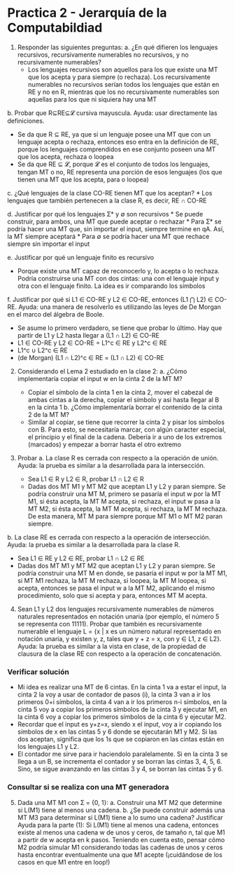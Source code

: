 # Practica 2 - Jerarquía de la Computabildiad

1. Responder las siguientes preguntas: 
  a. ¿En qué difieren los lenguajes recursivos, recursivamente numerables no recursivos, y no
recursivamente numerables?
   * Los lenguajes recursivos son aquellos para los que existe una MT que los acepta y para siempre (o rechaza). Los recursivamente numerables no recursivos serían todos los lenguajes que están en RE y no en R, mientras que los no recursivamente numerables son aquellas para los que ni siquiera hay una MT

  b. Probar que R⊆RE⊆𝓛 cursiva mayuscula. Ayuda: usar directamente las definiciones.
   * Se da que R ⊆ RE, ya que si un lenguaje posee una MT que con un lenguaje acepta o rechaza, entonces eso entra en la definición de RE, porque los lenguajes comprendidos en ese conjunto poseen una MT que los acepta, rechaza o loopea
   * Se da que RE ⊆ 𝓛, porque 𝓛 es el conjunto de todos los lenguajes, tengan MT o no, RE representa una porción de esos lenguajes (los que tienen una MT que los acepta, para o loopea)

  c. ¿Qué lenguajes de la clase CO-RE tienen MT que los aceptan?
    * Los lenguajes que también pertenecen a la clase R, es decir, RE ∩ CO-RE

  d. Justificar por qué los lenguajes Ʃ* y ∅ son recursivos
    * Se puede construir, para ambos, una MT que puede aceptar o rechazar
    * Para  Ʃ* se podría hacer una MT que, sin importar el input, siempre termine en qA. Así, la MT siempre aceptará
    * Para ∅ se podría hacer una MT que rechace siempre sin importar el input

  e. Justificar por qué un lenguaje finito es recursivo
   * Porque existe una MT capaz de reconocerlo y, lo acepta o lo rechaza. Podría construirse una MT con dos cintas: una con el lenguaje input y otra con el lenguaje finito. La idea es ir comparando los símbolos

  f. Justificar por qué si L1 ∈ CO-RE y L2 ∈ CO-RE, entonces (L1 ⋂ L2) ∈ CO-RE. Ayuda: una
manera de resolverlo es utilizando las leyes de De Morgan en el marco del álgebra de Boole.
  * Se asume lo primero verdadero, se tiene que probar lo último. Hay que partir de L1 y L2 hasta llegar a (L1 ∩ L2) ∈ CO-RE
  * L1 ∈ CO-RE y L2 ∈ CO-RE = L1^c ∈ RE y L2^c ∈ RE
  * L1^c ∪ L2^c ∈ RE
  * (de Morgan) (L1 ∩ L2)^c ∈ RE = (L1 ∩ L2) ∈ CO-RE

2. Considerando el Lema 2 estudiado en la clase 2:
  a. ¿Cómo implementaría copiar el input w en la cinta 2 de la MT M?
    * Copiar el símbolo de la cinta 1 en la cinta 2, mover el cabezal de ambas cintas a la derecha, copiar el símbolo y así hasta llegar al B en la cinta 1
  b. ¿Cómo implementaría borrar el contenido de la cinta 2 de la MT M?
    * Similar al copiar, se tiene que recorrer la cinta 2 y pisar los símbolos con B. Para esto, se necesitaría marcar, con algún caracter especial, el principio y el final de la cadena. Debería ir a uno de los extremos (marcados) y empezar a borrar hasta el otro extremo

3. Probar
  a. La clase R es cerrada con respecto a la operación de unión. Ayuda: la prueba es similar a la
desarrollada para la intersección.
   * Sea L1 ∈ R y L2 ∈ R, probar L1 ∩ L2 ∈ R
   * Dadas dos MT M1 y MT M2 que aceptan L1 y L2 y paran siempre. Se podría construir una MT M, primero se pasaría el input w por la MT M1, si ésta acepta, la MT M acepta, si rechaza, el input w pasa a la MT M2, si ésta acepta, la MT M acepta, si rechaza, la MT M rechaza. De esta manera, MT M para siempre porque MT M1 o MT M2 paran siempre.

  b. La clase RE es cerrada con respecto a la operación de intersección. Ayuda: la prueba es
similar a la desarrollada para la clase R.
  * Sea L1 ∈ RE y L2 ∈ RE, probar L1 ∩ L2 ∈ RE
  * Dadas dos MT M1 y MT M2 que aceptan L1 y L2 y paran siempre. Se podría construir una MT M en donde, se pasaría el input w por la MT M1, si MT M1 rechaza, la MT M rechaza, si loopea, la MT M loopea, si acepta, entonces se pasa el input w a la MT M2, aplicando el mismo procedimiento, solo que si acepta y para, entonces MT M acepta. 

4. Sean L1 y L2 dos lenguajes recursivamente numerables de números naturales representados en notación unaria (por ejemplo, el número 5 se representa con 11111). Probar que también es recursivamente numerable el lenguaje L = {x | x es un número natural representado en notación unaria, y existen y, z, tales que y + z = x, con y ∈ L1, z ∈ L2}.
Ayuda: la prueba es similar a la vista en clase, de la propiedad de clausura de la clase RE con respecto a la operación de concatenación.

### Verificar solución
  * Mi idea es realizar una MT de 6 cintas. En la cinta 1 va a estar el input, la cinta 2 la voy a usar de contador de pasos (i), la cinta 3 van a ir los primeros 0+i símbolos, la cinta 4 van a ir los primeros n-i símbolos, en la cinta 5 voy a copiar los primeros símbolos de la cinta 3 y ejecutar M1, en la cinta 6 voy a copiar los primeros símbolos de la cinta 6 y ejecutar M2.
  * Recordar que el input es y+z=x, siendo x el input, voy a ir copiando los símbolos de x en las cintas 5 y 6 donde se ejecutarán M1 y M2. Si las dos aceptan, significa que los 1s que se copiaron en las cintas están en los lenguajes L1 y L2.
  * El contador me sirve para ir haciendolo paralelamente. Si en la cinta 3 se llega a un B, se incrementa el contador y se borran las cintas 3, 4, 5, 6. Sino, se sigue avanzando en las cintas 3 y 4, se borran las cintas 5 y 6. 

### Consultar si se realiza con una MT generadora
5. Dada una MT M1 con Ʃ = {0, 1}:
  a. Construir una MT M2 que determine si L(M1) tiene al menos una cadena.
  b. ¿Se puede construir además una MT M3 para determinar si L(M1) tiene a lo sumo una cadena? Justificar
  Ayuda para la parte (1): Si L(M1) tiene al menos una cadena, entonces existe al menos una cadena w de unos y ceros, de tamaño n, tal que M1 a partir de w acepta en k pasos. Teniendo en cuenta esto, pensar cómo M2 podría simular M1 considerando todas las cadenas de unos y ceros hasta encontrar eventualmente una que M1 acepte (¡cuidándose de los casos en que M1 entre en loop!)

  